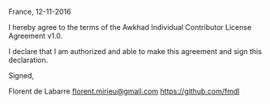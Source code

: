 France, 12-11-2016

I hereby agree to the terms of the Awkhad Individual Contributor License
Agreement v1.0.

I declare that I am authorized and able to make this agreement and sign this
declaration.

Signed,

Florent de Labarre florent.mirieu@gmail.com https://github.com/fmdl
